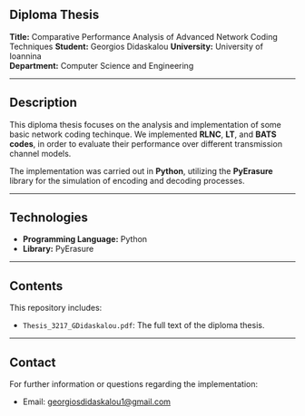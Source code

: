 ## Diploma Thesis

**Title:** Comparative Performance Analysis of Advanced Network Coding Techniques
**Student:** Georgios Didaskalou
**University:** University of Ioannina  
**Department:** Computer Science and Engineering

---

## Description
This diploma thesis focuses on the analysis and implementation of some basic network coding techinque. We implemented **RLNC**, **LT**, and **BATS codes**, in order to evaluate their performance over different transmission channel models.

The implementation was carried out in **Python**, utilizing the **PyErasure** library for the simulation of encoding and decoding processes.

---

## Technologies
- **Programming Language:** Python  
- **Library:** PyErasure 

---

## Contents
This repository includes:
- `Thesis_3217_GDidaskalou.pdf`: The full text of the diploma thesis.

---

## Contact
For further information or questions regarding the implementation:  
- Email: georgiosdidaskalou1@gmail.com
